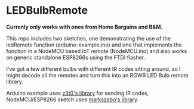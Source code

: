 # LEDBulbRemote
**Currenly only works with ones from Home Bargains and B&M.**

This repo includes two sketches, one demonstrating the use of the ledRemote function (arduino-example.ino) and one that implements the function in a NodeMCU based IoT remote (NodeMCU.ino) and also works on generic standalone ESP8266s using the FTDI flasher.

I've got a few different bulbs with different IR codes sitting around, so I might decode all the remotes and turn this into an RGWB LED Bulb remote library.

Arduino example uses [z3t0's library](https://github.com/z3t0/Arduino-IRremote) for sending IR codes, NodeMCU/ESP8266 sketch uses [markszabo's library](https://github.com/markszabo/IRremoteESP8266).
